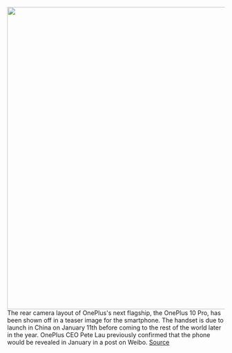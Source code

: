 <img src='https://cdn.vox-cdn.com/thumbor/hlZOqxM_ByWMMkpITpHhZ3MNAdE=/0x0:6750x4500/1200x800/filters:focal(2835x1710:3915x2790)/cdn.vox-cdn.com/uploads/chorus_image/image/70344235/OnePlus_10_Pro.0.jpg' width='700px' /><br/>
The rear camera layout of OnePlus's next flagship, the OnePlus 10 Pro, has been shown off in a teaser image for the smartphone. The handset is due to launch in China on January 11th before coming to the rest of the world later in the year. OnePlus CEO Pete Lau previously confirmed that the phone would be revealed in January in a post on Weibo.
<a href='https://www.theverge.com/2022/1/3/22849868/oneplus-pro-china-launch-january-11th-design'> Source <a/>